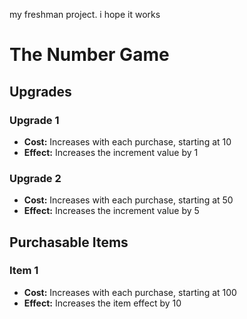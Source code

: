 my freshman project. i hope it works

# The Number Game

## Upgrades

### Upgrade 1
- **Cost:** Increases with each purchase, starting at 10
- **Effect:** Increases the increment value by 1

### Upgrade 2
- **Cost:** Increases with each purchase, starting at 50
- **Effect:** Increases the increment value by 5

## Purchasable Items

### Item 1
- **Cost:** Increases with each purchase, starting at 100
- **Effect:** Increases the item effect by 10
